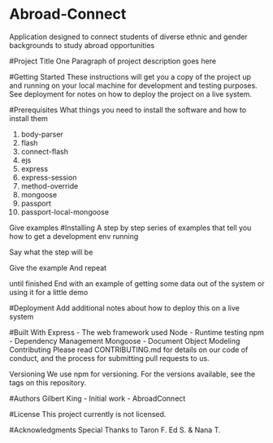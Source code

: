 # Abroad-Connect
Application designed to connect students of diverse ethnic and gender backgrounds to study abroad opportunities

#Project Title
One Paragraph of project description goes here

#Getting Started
These instructions will get you a copy of the project up and running on your local machine for development and testing purposes. See deployment for notes on how to deploy the project on a live system.

#Prerequisites
What things you need to install the software and how to install them
1. body-parser
2. flash
3. connect-flash
4. ejs
5. express
6. express-session
7. method-override
8. mongoose
9. passport
10. passport-local-mongoose

Give examples
#Installing
A step by step series of examples that tell you how to get a development env running

Say what the step will be

Give the example
And repeat

until finished
End with an example of getting some data out of the system or using it for a little demo

#Deployment
Add additional notes about how to deploy this on a live system

#Built With
Express - The web framework used
Node    - Runtime testing
npm - Dependency Management
Mongoose - Document Object Modeling
Contributing
Please read CONTRIBUTING.md for details on our code of conduct, and the process for submitting pull requests to us.

Versioning
We use npm for versioning. For the versions available, see the tags on this repository.

#Authors
Gilbert King  - Initial work - AbroadConnect

#License
This project currently is not licensed.

#Acknowledgments
Special Thanks to Taron F. Ed S. & Nana T.
